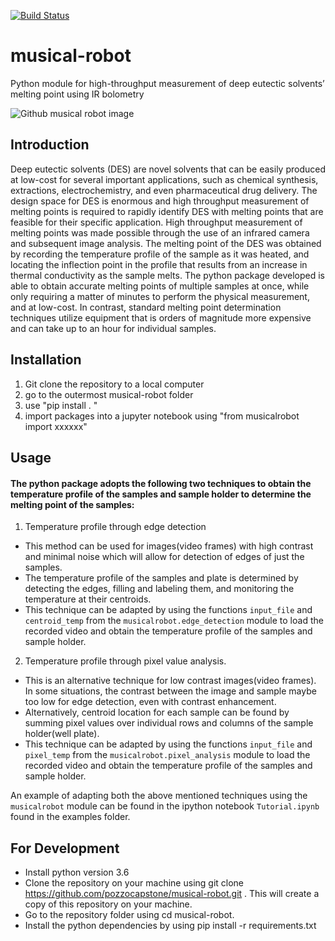 [![Build Status](https://travis-ci.com/pozzocapstone/musical-robot.svg?branch=master)](https://travis-ci.com/pozzocapstone/musical-robot)

# musical-robot  
Python module for high-throughput measurement of deep eutectic solvents’ melting point using IR bolometry

![Github musical robot image](https://user-images.githubusercontent.com/46472196/60206415-51243b00-9808-11e9-9668-d65843ce377d.png)

## Introduction
Deep eutectic solvents (DES) are novel solvents that can be easily produced at low-cost for several important applications, such as chemical synthesis, extractions, electrochemistry, and even pharmaceutical drug delivery. The design space for DES is enormous and high throughput measurement of melting points is required to rapidly identify DES with melting points that are feasible for their specific application. High throughput measurement of melting points was made possible through the use of an infrared camera and subsequent image analysis. The melting point of the DES was obtained by recording the temperature profile of the sample as it was heated, and locating the inflection point in the profile that results from an increase in thermal conductivity as the sample melts.  The python package developed is able to obtain accurate melting points of multiple samples at once, while only requiring a matter of minutes to perform the physical measurement, and at low-cost. In contrast, standard melting point determination techniques utilize equipment that is orders of magnitude more expensive and can take up to an hour for individual samples. 

## Installation
1. Git clone the repository to a local computer
2. go to the outermost musical-robot folder
3. use "pip install . "
4. import packages into a jupyter notebook using "from musicalrobot import xxxxxx"

## Usage

#### The python package adopts the following two techniques to obtain the temperature profile of the samples and sample holder to determine the melting point of the samples:

1. Temperature profile through edge detection

* This method can be used for images(video frames) with high contrast and minimal noise which will allow for detection of edges of just the samples.
* The temperature profile of the samples and plate is determined by detecting the edges, filling and labeling them, and monitoring the temperature at their centroids.
* This technique can be adapted by using the functions `input_file` and `centroid_temp` from the `musicalrobot.edge_detection` module to load the recorded video and obtain the temperature profile of the samples and sample holder.

2. Temperature profile through pixel value analysis.

* This is an alternative technique for low contrast images(video frames). In some situations, the contrast between the image and sample maybe too low for edge detection, even with contrast enhancement.
* Alternatively, centroid location for each sample can be found by summing pixel values over individual rows and columns of the sample holder(well plate).
* This technique can be adapted by using the functions `input_file` and `pixel_temp` from the `musicalrobot.pixel_analysis` module to load the recorded video and obtain the temperature profile of the samples and sample holder.

An example of adapting both the above mentioned techniques using the `musicalrobot` module can be found in the ipython notebook `Tutorial.ipynb` found in the examples folder.

## For Development
* Install python version 3.6
* Clone the repository on your machine using git clone https://github.com/pozzocapstone/musical-robot.git . This will create a copy of this repository on your machine.
* Go to the repository folder using cd musical-robot.
* Install the python dependencies by using pip install -r requirements.txt
